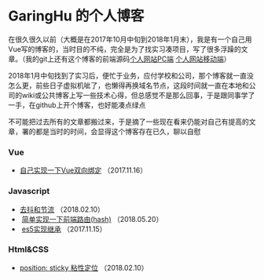 # GaringHu 的个人博客

  在很久很久以前（大概是在2017年10月中旬到2018年1月末），我是有一个自己用Vue写的博客的，当时目的不纯，完全是为了找实习凑项目，写了很多浮躁的文章。（我的git上还有这个博客的前端源码[个人网站PC端](https://github.com/garinghu/personalWeb-PC) [个人网站移动端](https://github.com/garinghu/personalWeb-mobile)）
  
  
  2018年1月中旬找到了实习后，便忙于业务，应付学校和公司，那个博客就一直没怎么更，前些日子虚拟机呲了，也懒得再换域名节点，这段时间就一直在本地和公司的wiki或公共博客上写一些技术心得，但总感觉不是那么回事，于是跟同事学了一手，在github上开个博客，也好能凑点绿点
  
  
  不可能把过去所有的文章都搬过来，于是摘了一些现在看来仍能对自己有提高的文章，署的都是当时的时间，会显得这个博客存在已久，聊以自慰
  
  
  ### Vue
  
  - [自己实现一下Vue双向绑定](https://github.com/garinghu/myblog/issues/1)  （2017.11.16）
  


 ### Javascript
 
 -  [去抖和节流](https://github.com/garinghu/myblog/issues/3)  （2018.02.10）
 -  [简单实现一下前端路由(hash)](https://github.com/garinghu/myblog/issues/4)  （2018.05.20）
 -  [es5实现继承](https://github.com/garinghu/myblog/issues/5)  （2017.11.15）
 


### Html&CSS

- [position: sticky 粘性定位](https://github.com/garinghu/myblog/issues/2)  （2018.02.10）
